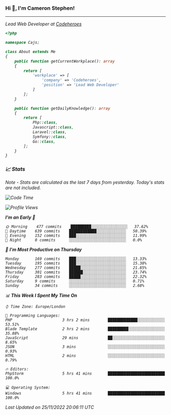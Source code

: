 ### Hi 👋, I'm Cameron Stephen!
<hr>
<p><em>Lead Web Developer at <a href="https://codeheroes.co.uk">Codeheroes</a></p>


```php
<?php

namespace Cajs;

class About extends Me
{
    public function getCurrentWorkplace(): array
    {
        return [
            'workplace' => [
                'company' => 'Codeheroes',
                'position' => 'Lead Web Developer'
            ]
        ];
    }

    public function getDailyKnowledge(): array
    {
        return [
            Php::class,
            Javascript::class,
            Laravel::class,
            Symfony::class,
            Go::class,
        ];
    }
}
```

### 📈 Stats
<p><em>Note - Stats are calculated as the last 7 days from yesterday. Today's stats are not included.</em></p>


<!--START_SECTION:waka-->
![Code Time](http://img.shields.io/badge/Code%20Time-3%2C227%20hrs%204%20mins-blue)

![Profile Views](http://img.shields.io/badge/Profile%20Views-0-blue)

**I'm an Early 🐤** 

```text
🌞 Morning    477 commits    █████████░░░░░░░░░░░░░░░░   37.62% 
🌆 Daytime    639 commits    ████████████░░░░░░░░░░░░░   50.39% 
🌃 Evening    152 commits    ███░░░░░░░░░░░░░░░░░░░░░░   11.99% 
🌙 Night      0 commits      ░░░░░░░░░░░░░░░░░░░░░░░░░   0.0%

```
📅 **I'm Most Productive on Thursday** 

```text
Monday       169 commits    ███░░░░░░░░░░░░░░░░░░░░░░   13.33% 
Tuesday      195 commits    ███░░░░░░░░░░░░░░░░░░░░░░   15.38% 
Wednesday    277 commits    █████░░░░░░░░░░░░░░░░░░░░   21.85% 
Thursday     301 commits    ██████░░░░░░░░░░░░░░░░░░░   23.74% 
Friday       283 commits    █████░░░░░░░░░░░░░░░░░░░░   22.32% 
Saturday     9 commits      ░░░░░░░░░░░░░░░░░░░░░░░░░   0.71% 
Sunday       34 commits     ░░░░░░░░░░░░░░░░░░░░░░░░░   2.68%

```


📊 **This Week I Spent My Time On** 

```text
⌚︎ Time Zone: Europe/London

💬 Programming Languages: 
PHP                      3 hrs 2 mins        █████████████░░░░░░░░░░░░   53.51% 
Blade Template           2 hrs 2 mins        █████████░░░░░░░░░░░░░░░░   35.88% 
JavaScript               29 mins             ██░░░░░░░░░░░░░░░░░░░░░░░   8.65% 
JSON                     3 mins              ░░░░░░░░░░░░░░░░░░░░░░░░░   0.93% 
HTML                     2 mins              ░░░░░░░░░░░░░░░░░░░░░░░░░   0.79%

🔥 Editors: 
PhpStorm                 5 hrs 41 mins       █████████████████████████   100.0%

💻 Operating System: 
Windows                  5 hrs 41 mins       █████████████████████████   100.0%

```


 Last Updated on 25/11/2022 20:06:11 UTC
<!--END_SECTION:waka-->
